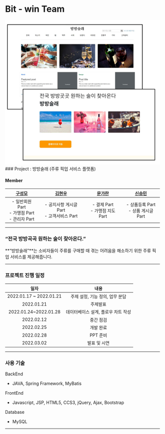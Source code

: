 # Bit - win Team
<img src="https://github.com/gusm96/bitwin-bangbang/blob/main/image/image1.png" style="zoom: 50%; " />
### Project : 방방술래 (주류 픽업 서비스 플랫폼)

#### Member

|          [구성모](https://github.com/gusm96)          |      [김현우](https://github.com/wmrwmr)      | [문가란](https://github.com/lililights) |  [신승민](https://github.com/siner44)   |
| :---------------------------------------------------: | :-------------------------------------------: | :-------------------------------------: | :-------------------------------------: |
| - 일반회원 Part<br />- 가맹점 Part<br />- 관리자 Part | - 공지사항 게시글 Part<br />- 고객서비스 Part |   - 결제 Part<br />- 가맹점 지도 Part   | - 상품등록 Part<br />- 상품 게시글 Part |

------

### “전국 방방곡곡 원하는 술이 찾아온다.”

**“방방술래”**는 소비자들이 주류를 구매할 때 겪는 어려움을 해소하기 위한 주류 픽업 서비스를 제공해줍니다.

------

### 프로젝트 진행 일정

|          일자           |                내용                 |
| :---------------------: | :---------------------------------: |
| 2022.01.17 ~ 2022.01.21 |   주제 설정, 기능 정의, 업무 분담   |
|       2022.01.21        |              주제발표               |
|  2022.01.24~2022.01.28  | 데이터베이스 설계, 플로우 차트 작성 |
|       2022.02.12        |              중간 점검              |
|       2022.02.25        |              개발 완료              |
|       2022.02.28        |              PPT 준비               |
|       2022.03.02        |            발표 및 시연             |

------

### 사용 기술 

BackEnd

- JAVA, Spring Framework, MyBatis

FrontEnd

- Javascript, JSP, HTML5, CCS3, jQuery, Ajax, Bootstrap

Database

- MySQL

------

